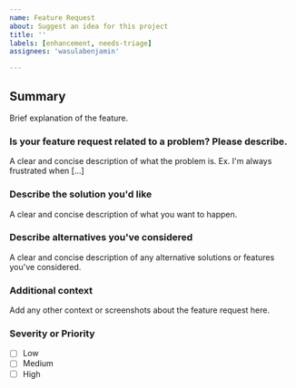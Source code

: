 ```yaml
---
name: Feature Request
about: Suggest an idea for this project
title: ''
labels: [enhancement, needs-triage]
assignees: 'wasulabenjamin'

---
```


## Summary

Brief explanation of the feature.

### Is your feature request related to a problem? Please describe.

A clear and concise description of what the problem is. Ex. I'm always frustrated when [...]

### Describe the solution you'd like

A clear and concise description of what you want to happen.

### Describe alternatives you've considered

A clear and concise description of any alternative solutions or features you've considered.

### Additional context

Add any other context or screenshots about the feature request here.

### Severity or Priority

- [ ] Low
- [ ] Medium
- [ ] High
